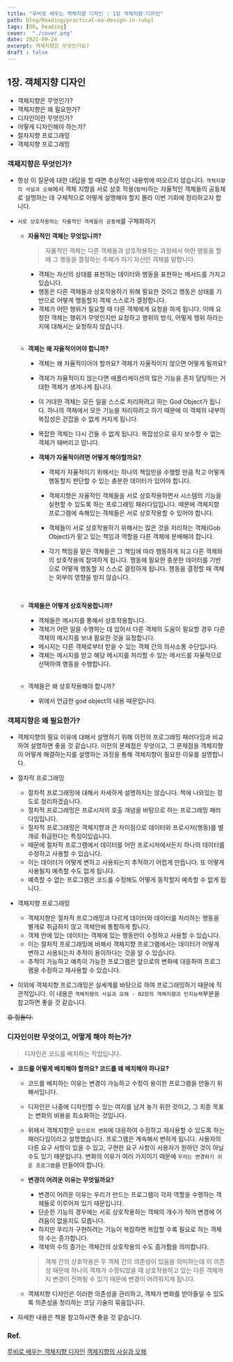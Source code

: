 ```yaml
---
title: "루비로 배우는 객체지향 디자인 : 1장 객체지향 디자인"
path: blog/Reading/practical-oo-design-in-ruby1
tags: [OO, Reading]
cover:  "./cover.png"
date: 2021-09-24
excerpt: 객체지향은 무엇인가요?
draft : false
---
```


## 1장. 객체지향 디자인

* 객체지향은 무엇인가?
* 객체지향은 왜 필요한가?
* 디자인이란 무엇인가?
* 어떻게 디자인해야 하는가?
* 절차지향 프로그래밍 
* 객체지향 프로그래밍

### 객제지향은 무엇인가?

* 항상 이 질문에 대한 대답을 할 때면 추상적인 내용밖에 떠오르지 않습니다. `객체지향의 사실과 오해`에서 객체 지향을 서로 상호 작용(`협력`)하는 자율적인 객체들의 공동체로 설명하는 데 구체적으로 어떻게 설명해야 할지 몰라 이번 기회에 정리하고자 합니다.

* `서로 상호작용하는 자율적인 객체들의 공동체`를 구체화하기 
    * **자율적인 객체는 무엇입니까?**
        > 자율적인 객체는 다른 객체들과 상호작용하는 과정에서 어떤 행동을 할 때 그 행동을 결정하는 주체가 자기 자신인 객체를 말합니다. 

        * 객체는 자신의 상태를 표현하는 데이터와 행동을 표현하는 메서드를 가지고 있습니다.
        * 행동은 다른 객체들과 상호작용하기 위해 필요한 것이고 행동은 상태를 기반으로 어떻게 행동할지 객체 스스로가 결정합니다. 
        * 객체가 어떤 행위가 필요할 때 다른 객체에게 요청을 하게 됩니다. 이때 요청한 객체는 행위가 무엇인지만 요청하고 행위의 방식, 어떻게 행위 하라는지에 대해서는 요청하지 않습니다.

        <br>

    * **객체는 왜 자율적이어야 합니까?**
        * 객체는 왜 자율적이어야 할까요? 객체가 자율적이지 않으면 어떻게 될까요?
        * 객체가 자율적이지 않는다면 애플리케이션의 많은 기능을 혼자 담당하는 거대한 객체가 생겨나게 됩니다. 
        * 이 거대한 객체는 모든 일을 스스로 처리하려고 하는 God Object가 됩니다. 하나의 객체에서 모든 기능을 처리하려고 하기 때문에 이 객체의 내부의 복잡성은 걷잡을 수 없게 커지게 됩니다. 
        * 복잡한 객체는 다시 건들 수 없게 됩니다. 복잡성으로 유지 보수할 수 없는 객체가 돼버리고 맙니다.

        * **객체가 자율적이려면 어떻게 해야할까요?**
            * 객체가 자율적이기 위해서는 하나의 책임만을 수행할 만큼 작고 어떻게 행동할지 판단할 수 있는 충분한 데이터가 있어야 합니다.

            * 객체지향은 자율적인 객체들을 서로 상호작용하면서 시스템의 기능을 실현할 수 있도록 하는 프로그래밍 패러다임입니다. 때문에 객체지향 프로그램에 속해있는 객체들은 서로 상호작용할 수 있어야 합니다.

            * 객체들이 서로 상호작용하기 위해서는 많은 것을 처리하는 객체(Gob Object)가 맡고 있는 책임과 역할을 다른 객체에 분배해야 합니다.

            * 각기 책임을 맡은 객체들은 그 책임에 따라 행동하게 되고 다른 객체와의 상호작용에 참여하게 됩니다. 행동에 필요한 충분한 데이터를 기반으로 어떻게 행동할 지 스스로 결정하게 됩니다. 행동을 결정할 때 객체는 외부의 영향을 받지 않습니다.

        <br>
    
    * **객체들은 어떻게 상호작용합니까?**
        * 객체들은 메시지를 통해서 상호작용합니다. 
        * 객체가 어떤 일을 수행하는 데 있어서 다른 객체의 도움이 필요할 경우 다른 객체의 메시지를 보내 필요한 것을 요청합니다.
        * 메시지는 다른 객체로부터 받을 수 있는 객체 간의 의사소통 수단입니다. 
        * 객체는 메시지를 받고 해당 메시지를 처리할 수 있는 메서드를 자율적으로 선택하여 행동을 수행합니다. 

        <br>
    * 객체들은 왜 상호작용해야 합니까?
        * 위에서 언급한 god object의 내용 때문입니다.

        

### 객체지향은 왜 필요한가?

* 객체지향의 필요 이유에 대해서 설명하기 위해 이전의 프로그래밍 패러다임과 비교하여 설명하면 좋을 것 같습니다. 이전의 문제점은 무엇이고, 그 문제점을 객체지향이 어떻게 해결하는지를 설명하는 과정을 통해 객체지향이 필요한 이유를 설명합니다. 

* 절차적 프로그래밍 
    * 절차적 프로그래밍에 대해서 자세하게 설명하지는 않습니다. 책에 나와있는 정도로 정리하겠습니다. 
    * 절차적 프로그래밍은 프로시저의 호출 개념을 바탕으로 하는 프로그래밍 패러다임입니다.
    * 절차적 프로그래밍은 객체지향과 큰 차이점으로 데이터와 프로시저(행동)를 별개로 취급한다는 특징이있습니다. 
    * 때문에 절차적 프로그램에서 데이터를 어떤 프로시저에서든지 하나의 데이터를 수정하고 사용할 수 있습니다. 
    * 이는 데이터가 어떻게 변하고 사용되는지 추적하기 어렵게 만듭니다. 또 어떻게 사용될지 예측할 수도 없게 됩니다. 
    * 예측할 수 없는 프로그램은 코드를 수정해도 어떻게 동작할지 예측할 수 없게 됩니다. 

* 객체지향 프로그래밍
    * 객체지향은 절차적 프로그래밍과 다르게 데이터와 데이터를 처리하는 행동을 별개로 취급하지 않고 객체안에 통합하게 합니다. 
    * 객체 안에 있는 데이터는 객체에 있는 행동만이 수정하고 사용할 수 있습니다. 
    * 이는 절차적 프로그래밍에 비해서 객체지향 프로그램에서는 데이터가 어떻게 변하고 사용되는지 추적이 용이하다는 것을 알 수 있습니다. 
    * 추적이 가능하고 예측이 가능한 프로그램은 앞으로의 변화에 대응하여 프로그램을 수정하고 재사용할 수 있습니다. 

* 이외에 객체지향 프로그래밍은 실세계를 바탕으로 하여 프로그래밍하기 때문에 직관적입니다. 이 내용은 `객체지향의 사실과 오해 - 02장의 객체지향과 인지능력`부분을 참고하면 좋을 것 같습니다. 


~~휴 힘들다.~~

### 디자인이란 무엇이고, 어떻게 해야 하는가?

> 디자인은 코드를 배치하는 작업입니다. 
* **코드를 어떻게 배치해야 할까요? 코드를 왜 배치해야 하나요?**

    * 코드를 배치하는 이유는 변경이 가능하고 수정이 용이한 프로그램을 만들기 위해서입니다. 
    * 디자인은 나중에 디자인할 수 있는 여지를 남겨 놓기 위한 것이고, 그 최종 목표는 변화의 비용을 최소화하는 것입니다.
    
    * 위에서 객체지향은 `앞으로의 변화`에 대응하여 수정하고 재사용할 수 있도록 하는 패러다임이라고 설명했습니다. 프로그램은 계속해서 변하게 됩니다. 사용자의 다른 요구 사항이 있을 수 있고, 구현한 요구 사항이 사용자가 원하던 것이 아닐 수도 있기 때문입니다. 변화의 이유가 여러 가지이기 때문에 `우리는 변경하기 쉬운 프로그램`을 만들어야 합니다. 

    * **변경이 어려운 이유는 무엇일까요?**
        * 변경이 어려운 이유는 우리가 만드는 프로그램이 각자 역할을 수행하는 객체들로 이루어져 있기 때문입니다.
        * 단순한 기능의 경우에는 서로 상호작용하는 객체의 개수가 적어 변경에 어려움이 없을지도 모릅니다. 
        * 하지만 우리가 구현하려는 기능이 복잡하면 복잡할 수록 필요로 하는 객체의 수는 증가합니다.
        * 객체의 수의 증가는 객체간의 상호작용의 수도 증가함을 의미합니다. 
        > 객체 간의 상호작용은 두 객체 간의 의존성이 있음을 의미하는데 이 의존성 때문에 하나의 객체가 수정되었을 때 상호작용하고 있는 다른 객체까지 변경이 전파될 수 있기 때문에 변경이 어려워지게 됩니다.
    
    * 객체지향 디자인은 이러한 의존성을 관리하고, 객체가 변화를 받아들일 수 있도록 의존성을 정리하는 코딩 기술의 묶음입니다. 

* 자세한 내용은 책을 참고하시면 좋을 것 같습니다.

### Ref.

[루비로 배우는 객체지향 디자인](http://www.yes24.com/Product/Goods/15254976?OzSrank=1)
[객체지향의 사실과 오해](http://www.yes24.com/Product/Goods/18249021?OzSrank=1)



